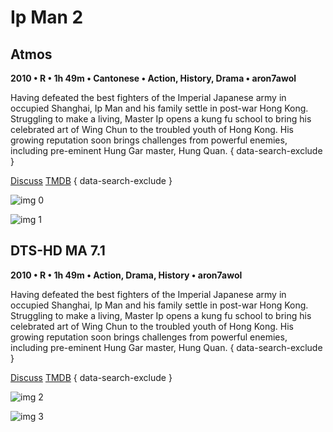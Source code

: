 # Ip Man 2

## Atmos

**2010 • R • 1h 49m • Cantonese • Action, History, Drama • aron7awol**

Having defeated the best fighters of the Imperial Japanese army in occupied Shanghai, Ip Man and his family settle in post-war Hong Kong. Struggling to make a living, Master Ip opens a kung fu school to bring his celebrated art of Wing Chun to the troubled youth of Hong Kong. His growing reputation soon brings challenges from powerful enemies, including pre-eminent Hung Gar master, Hung Quan.
{ data-search-exclude }

[Discuss](https://www.avsforum.com/goto/post?id=58479612)  [TMDB](37472)
{ data-search-exclude }

![img 0](https://i.imgur.com/nuUc8d0.jpg)

![img 1](https://i.imgur.com/9yec0RS.png)

## DTS-HD MA 7.1

**2010 • R • 1h 49m • Action, Drama, History • aron7awol**

Having defeated the best fighters of the Imperial Japanese army in occupied Shanghai, Ip Man and his family settle in post-war Hong Kong. Struggling to make a living, Master Ip opens a kung fu school to bring his celebrated art of Wing Chun to the troubled youth of Hong Kong. His growing reputation soon brings challenges from powerful enemies, including pre-eminent Hung Gar master, Hung Quan.
{ data-search-exclude }

[Discuss](https://www.avsforum.com/threads/bass-eq-for-filtered-movies.2995212/post-58479612)  [TMDB](37472)
{ data-search-exclude }

![img 2](https://i.imgur.com/Gt6rAq7.jpg)

![img 3](https://i.imgur.com/kqERfHm.png)

